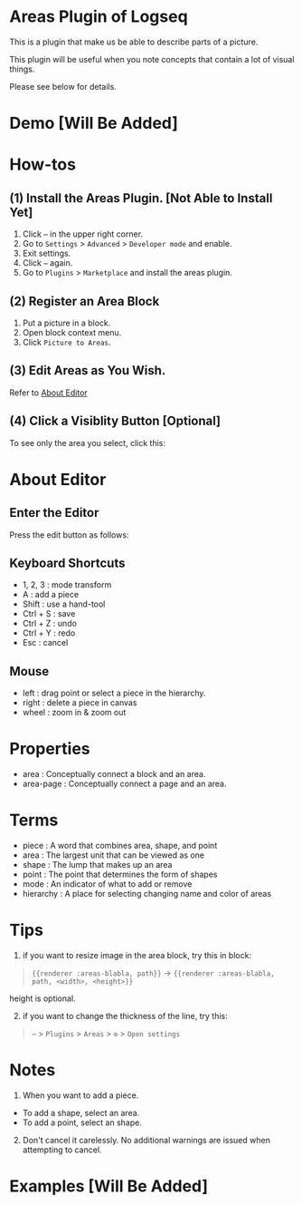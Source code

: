 # Areas Plugin of Logseq
This is a plugin that make us be able to describe parts of a picture.

This plugin will be useful when you note concepts that contain a lot of visual things.

Please see below for details.

# Demo \[Will Be Added\]

# How-tos
## (1) Install the Areas Plugin. \[Not Able to Install Yet\]
1. Click `⋯` in the upper right corner.
2. Go to `Settings` > `Advanced` > `Developer mode` and enable.
3. Exit settings.
4. Click `⋯` again.
5. Go to `Plugins` > `Marketplace` and install the areas plugin.
## (2) Register an Area Block
1. Put a picture in a block.
2. Open block context menu.
3. Click `Picture to Areas`.
## (3) Edit Areas as You Wish.
Refer to [About Editor](https://github.com/bsongOT/logseq-plugin-areas/edit/main/README.md#about-editor)
## (4) Click a Visiblity Button \[Optional\]
To see only the area you select, click this:

# About Editor
## Enter the Editor
Press the edit button as follows:
## Keyboard Shortcuts
+ 1, 2, 3 : mode transform
+ A : add a piece
+ Shift : use a hand-tool
+ Ctrl + S : save
+ Ctrl + Z : undo
+ Ctrl + Y : redo
+ Esc : cancel
## Mouse
+ left : drag point or select a piece in the hierarchy.
+ right : delete a piece in canvas
+ wheel : zoom in & zoom out

# Properties
+ area : Conceptually connect a block and an area.
+ area-page : Conceptually connect a page and an area.

# Terms
+ piece : A word that combines area, shape, and point
+ area : The largest unit that can be viewed as one
+ shape : The lump that makes up an area
+ point : The point that determines the form of shapes
+ mode : An indicator of what to add or remove
+ hierarchy : A place for selecting changing name and color of areas

# Tips
1. if you want to resize image in the area block, try this in block:

> `{{renderer :areas-blabla, path}}` → `{{renderer :areas-blabla, path, <width>, <height>}}`

height is optional.

2. if you want to change the thickness of the line, try this:

> `⋯` > `Plugins` > `Areas` > `⚙️` > `Open settings`

# Notes
1. When you want to add a piece.
+ To add a shape, select an area.
+ To add a point, select an shape.
2. Don't cancel it carelessly. No additional warnings are issued when attempting to cancel.

# Examples \[Will Be Added\]
